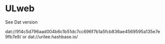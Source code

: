 # ULweb

See Dat version 

dat://914c5d796aad004b6c1b51dc7cc696f7b1a5fcb836ae4569595a135e7e9fb7e9/
or 
dat://urilee.hashbase.io/

